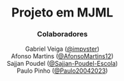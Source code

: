 <html>
<div align="center">
  <h1>Projeto em MJML</h1>
 </div>
 
 <div align="center">
  <h3>Colaboradores</h3>
    Gabriel Veiga (<a href="https://github.com/impvster" target="blank">@impvster</a>) <br>
    Afonso Martins (<a href="https://github.com/AfonsoMartins12" target="blank">@AfonsoMartins12</a>) <br>
    Sajjan Poudel (<a href="https://github.com/sajjan-poudel-escola" target="blank">@Sajjan-Poudel-Escola</a>) <br>
    Paulo Pinho (<a href="https://github.com/Paulo20042023" target="blank">@Paulo20042023</a>)
  </div>
</html>



